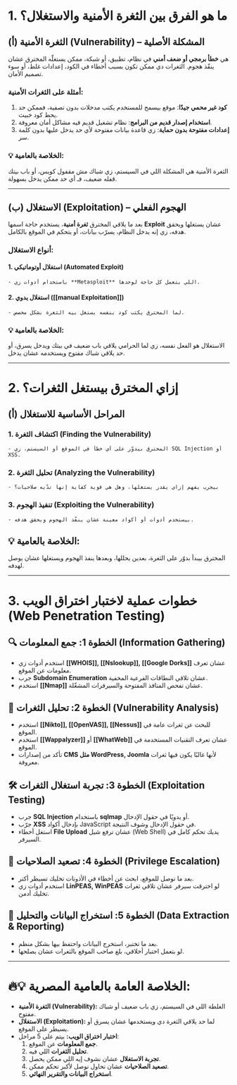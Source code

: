 

# **1. ما هو الفرق بين الثغرة الأمنية والاستغلال؟**

## **(أ) الثغرة الأمنية (Vulnerability) – المشكلة الأصلية**

هي **خطأ برمجي أو ضعف أمني** في نظام، تطبيق، أو شبكة، ممكن يستغلّه المخترق عشان ينفّذ هجوم. الثغرات دي ممكن تكون بسبب أخطاء في الكود، إعدادات غلط، أو سوء تصميم الأمان.

### **أمثلة على الثغرات الأمنية:**

1. **كود غير محمي جيدًا**: موقع بيسمح للمستخدم يكتب مدخلات بدون تصفية، فممكن حد يحط كود خبيث.
2. **استخدام إصدار قديم من البرامج**: نظام تشغيل قديم فيه مشاكل أمان معروفة.
3. **إعدادات مفتوحة بدون حماية**: زي قاعدة بيانات مفتوحة لأي حد يدخل عليها بدون كلمة سر.

### **💡 الخلاصة بالعامية:**

الثغرة الأمنية هي المشكلة اللي في السيستم، زي شباك مش مقفول كويس، أو باب بيتك قفله ضعيف، فـ أي حد ممكن يدخل بسهولة.

---

## **(ب) الاستغلال (Exploitation) – الهجوم الفعلي**

بعد ما يلاقي المخترق **ثغرة أمنية**، يستخدم حاجة اسمها **Exploit** عشان يستغلها ويحقق هدفه، زي إنه يدخل النظام، يسرّب بيانات، أو يتحكم في الموقع بالكامل.

### **أنواع الاستغلال:**

#### 1. **استغلال أوتوماتيكي (Automated Exploit)**
    - باستخدام أدوات زي **Metasploit** اللي بتعمل كل حاجة لوحدها.
#### 2. **استغلال يدوي ([[manual Exploitation]])**
    - لما المخترق يكتب كود بنفسه يستغل بيه الثغرة بشكل مخصص.

### **💡 الخلاصة بالعامية:**

الاستغلال هو الفعل نفسه، زي لما الحرامي يلاقي باب ضعيف في بيتك ويدخل يسرق، أو حد يلاقي شباك مفتوح ويستخدمه عشان يدخل.

---

# **2. إزاي المخترق بيستغل الثغرات؟**

## **(أ) المراحل الأساسية للاستغلال**

### 1. **اكتشاف الثغرة (Finding the Vulnerability)**
    
    - المخترق بيدوّر على أي خطأ في الموقع أو السيستم، زي SQL Injection أو XSS.
### 2. **تحليل الثغرة (Analyzing the Vulnerability)**
    
    - بيجرب يفهم إزاي يقدر يستغلها، وهل هي قوية كفاية إنها تدّيه صلاحيات؟
### 3. **تنفيذ الهجوم (Exploiting the Vulnerability)**
    
    - بيستخدم أدوات أو أكواد معينة عشان ينفّذ الهجوم ويحقق هدفه.

## **💡 الخلاصة بالعامية:**

المخترق بيبدأ بدوّر على الثغرة، بعدين يحللها، وبعدها ينفذ الهجوم ويستغلها عشان يوصل لهدفه.

---

# **3. خطوات عملية لاختبار اختراق الويب (Web Penetration Testing)**

## **🔍 الخطوة 1: جمع المعلومات (Information Gathering)**

- استخدم أدوات زي  **[[WHOIS]], [[Nslookup]], [[Google Dorks]]** عشان تعرف معلومات عن الموقع.
- جرب **Subdomain Enumeration** عشان تلاقي النطاقات الفرعية المخفية.
- استخدم **[[Nmap]]** عشان تفحص المنافذ المفتوحة والسيرفرات المشغّلة.

## **🔎 الخطوة 2: تحليل الثغرات (Vulnerability Analysis)**

- استخدم **[[Nikto]], [[OpenVAS]], [[Nessus]]** للبحث عن ثغرات عامة في الموقع.
- استخدم **[[Wappalyzer]]** أو **[[WhatWeb]]** عشان تعرف التقنيات المستخدمة في الموقع.
- تأكد من إصدارات **CMS مثل WordPress, Joomla** لأنها غالبًا يكون فيها ثغرات معروفة.

## **🛠️ الخطوة 3: تجربة استغلال الثغرات (Exploitation Testing)**

- جرب **SQL Injection** باستخدام **sqlmap** أو يدويًا في حقول الإدخال.
- جرّب **XSS** بإدخال أكواد JavaScript في حقول الإدخال وشوف النتيجة.
- استغل أخطاء **File Upload** عشان ترفع شيل (Web Shell) يديك تحكم كامل في السيرفر.

## **🚀 الخطوة 4: تصعيد الصلاحيات (Privilege Escalation)**

- بعد ما توصل للموقع، ابحث عن أخطاء في الأذونات تخليك تسيطر أكتر.
- استخدم أدوات زي **LinPEAS, WinPEAS** لو اخترقت سيرفر عشان تلاقي ثغرات تخليك أدمن.

## **📄 الخطوة 5: استخراج البيانات والتحليل (Data Extraction & Reporting)**

- بعد ما تختبر، استخرج البيانات واحتفظ بيها بشكل منظم.
- لو بتعمل اختبار أخلاقي، بلغ صاحب الموقع بالثغرات عشان يصلحها.

---

# **🔥💡 الخلاصة العامة بالعامية المصرية:**

- **الثغرة الأمنية (Vulnerability):** الغلطة اللي في السيستم، زي باب ضعيف أو شباك مفتوح.
- **الاستغلال (Exploitation):** لما حد يلاقي الثغرة دي ويستخدمها عشان يسرق أو يسيطر على الموقع.
- **اختبار اختراق الويب:** بيتم على 5 مراحل:
    1. **جمع المعلومات** عن الموقع.
    2. **تحليل الثغرات** اللي فيه.
    3. **تجربة الاستغلال** عشان نشوف إيه اللي ممكن يحصل.
    4. **تصعيد الصلاحيات** عشان نحاول نوصل لأكبر تحكم ممكن.
    5. **استخراج البيانات والتقرير النهائي**.
